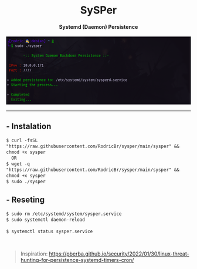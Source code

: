 <h1 align="center">SySPer</h2>

<h4 align="center"><strong>Systemd (Daemon) Persistence</strong></h4>

<p align="center">
  <kbd>
    <img border="0" src="./assets/sysper.png" alt="sysper example">
  </kbd>
</p>

<hr>

## - Instalation <br>
```console
$ curl -fsSL "https://raw.githubusercontent.com/RodricBr/sysper/main/sysper" && chmod +x sysper
  OR
$ wget -q "https://raw.githubusercontent.com/RodricBr/sysper/main/sysper" && chmod +x sysper
$ sudo ./sysper
```

## - Reseting <br>
```console
$ sudo rm /etc/systemd/system/sysper.service
$ sudo systemctl daemon-reload

$ systemctl status sysper.service
```

<br>

> Inspiration: https://pberba.github.io/security/2022/01/30/linux-threat-hunting-for-persistence-systemd-timers-cron/
